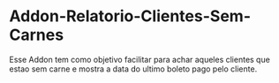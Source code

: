 # Addon-Relatorio-Clientes-Sem-Carnes
 Esse Addon tem como objetivo facilitar para achar aqueles clientes que estao sem carne e mostra a data do ultimo boleto pago pelo cliente.

